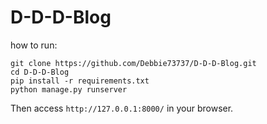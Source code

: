 # D-D-D-Blog


how to run:
```
git clone https://github.com/Debbie73737/D-D-D-Blog.git
cd D-D-D-Blog
pip install -r requirements.txt
python manage.py runserver
```
Then access `http://127.0.0.1:8000/` in  your browser.
